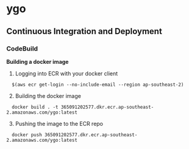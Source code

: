 # ygo

## Continuous Integration and Deployment

### CodeBuild

**Building a docker image**

1. Logging into ECR with your docker client
```
  $(aws ecr get-login --no-include-email --region ap-southeast-2)
```

2. Building the docker image
```
  docker build . -t 365091202577.dkr.ecr.ap-southeast-2.amazonaws.com/ygo:latest
```

3. Pushing the image to the ECR repo
```
  docker push 365091202577.dkr.ecr.ap-southeast-2.amazonaws.com/ygo:latest
```
